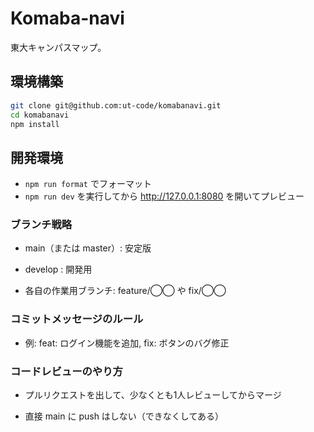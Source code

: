 # Komaba-navi

東大キャンパスマップ。

## 環境構築

```sh
git clone git@github.com:ut-code/komabanavi.git
cd komabanavi
npm install
```

## 開発環境
- `npm run format` でフォーマット
- `npm run dev` を実行してから http://127.0.0.1:8080 を開いてプレビュー

### ブランチ戦略

- main（または master）: 安定版

- develop : 開発用

- 各自の作業用ブランチ: feature/◯◯ や fix/◯◯

### コミットメッセージのルール

- 例: feat: ログイン機能を追加, fix: ボタンのバグ修正

### コードレビューのやり方

- プルリクエストを出して、少なくとも1人レビューしてからマージ

- 直接 main に push はしない（できなくしてある）

